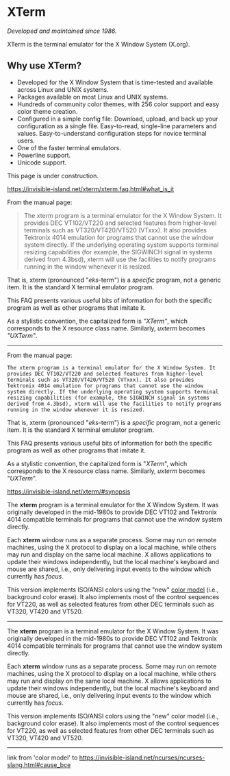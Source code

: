 # XTerm

*Developed and maintained since 1986.*

XTerm is the terminal emulator for the X Window System (X.org).

## Why use XTerm?

* Developed for the X Window System that is time-tested and available across Linux and UNIX systems.
* Packages available on most Linux and UNIX systems.
* Hundreds of community color themes, with 256 color support and easy color theme creation.
* Configured in a simple config file: Download, upload, and back up your configuration as a single file. Easy-to-read, single-line parameters and values. Easy-to-understand configuration steps for novice terminal users.
* One of the faster terminal emulators.
* Powerline support.
* Unicode support.


This page is under construction.

https://invisible-island.net/xterm/xterm.faq.html#what_is_it
<p>From the manual page:</p>

  <blockquote class="code-block">
    <p>The xterm program is a terminal emulator for the X Window
    System. It provides DEC VT102/VT220 and selected features from
    higher-level terminals such as VT320/VT420/VT520 (VTxxx). It
    also provides Tektronix 4014 emulation for programs that cannot
    use the window system directly. If the underlying operating
    system supports terminal resizing capabilities (for example,
    the SIGWINCH signal in systems derived from 4.3bsd), xterm will
    use the facilities to notify programs running in the window
    whenever it is resized.</p>
  </blockquote>

  <p>That is, xterm (pronounced "<em>eks</em>-term") is a
  <em>specific</em> program, not a generic item. It is the standard
  X terminal emulator program.</p>

  <p>This FAQ presents various useful bits of information for both
  the specific program as well as other programs that imitate
  it.</p>

  <p>As a stylistic convention, the capitalized form is
  <em>"XTerm"</em>, which corresponds to the X resource class name.
  Similarly, <em>uxterm</em> becomes <em>"UXTerm"</em>.</p>

---

From the manual page:

```
The xterm program is a terminal emulator for the X Window System. It provides DEC VT102/VT220 and selected features from higher-level terminals such as VT320/VT420/VT520 (VTxxx). It also provides Tektronix 4014 emulation for programs that cannot use the window system directly. If the underlying operating system supports terminal resizing capabilities (for example, the SIGWINCH signal in systems derived from 4.3bsd), xterm will use the facilities to notify programs running in the window whenever it is resized.
```

That is, xterm (pronounced "*eks*-term") is a *specific* program, not a generic item. It is the standard X terminal emulator program.

This FAQ presents various useful bits of information for both the specific program as well as other programs that imitate it.

As a stylistic convention, the capitalized form is "*XTerm*", which corresponds to the X resource class name. Similarly, *uxterm* becomes "*UXTerm*".

https://invisible-island.net/xterm/#synopsis

  <p>The <strong>xterm</strong> program is a terminal emulator for
  the X Window System. It was originally developed in the mid-1980s
  to provide DEC VT102 and Tektronix 4014 compatible terminals for
  programs that cannot use the window system directly.</p>

  <p>Each <strong>xterm</strong> window runs as a separate process.
  Some may run on remote machines, using the X protocol to display
  on a local machine, while others may run and display on the same
  local machine. X allows applications to update their windows
  independently, but the local machine's keyboard and mouse are
  shared, i.e., only delivering input events to the window which
  currently has <em>focus</em>.</p>

  <p>This version implements ISO/ANSI colors using the "new"
  <a href="/ncurses/ncurses-slang.html#cause_bce">color model</a>
  (i.e., background color erase). It also implements most of the
  control sequences for VT220, as well as selected features from
  other DEC terminals such as VT320, VT420 and VT520.</p>
  
---

The **xterm** program is a terminal emulator for the X Window System. It was originally developed in the mid-1980s to provide DEC VT102 and Tektronix 4014 compatible terminals for programs that cannot use the window system directly.

Each **xterm** window runs as a separate process. Some may run on remote machines, using the X protocol to display on a local machine, while others may run and display on the same local machine. X allows applications to update their windows independently, but the local machine's keyboard and mouse are shared, i.e., only delivering input events to the window which currently has *focus*.

This version implements ISO/ANSI colors using the "new" color model (i.e., background color erase). It also implements most of the control sequences for VT220, as well as selected features from other DEC terminals such as VT320, VT420 and VT520.

----
link from 'color model' to https://invisible-island.net/ncurses/ncurses-slang.html#cause_bce

